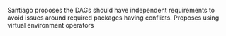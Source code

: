Santiago proposes the DAGs should have independent requirements to avoid issues around required packages having conflicts.
  Proposes using virtual environment operators
